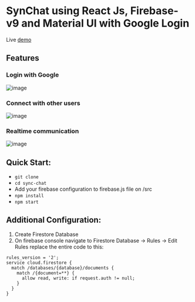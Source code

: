 SynChat using React Js, Firebase-v9 and Material UI with Google Login
=====================================

Live [demo](https://sync-chat-neon.vercel.app/)

## Features
### Login with Google
![image](https://github.com/ManishMadan2882/sync-chat/assets/96079232/2f0042f9-27ed-4a23-a0dc-2ba266ae0fd9)
### Connect with other users
![image](https://github.com/ManishMadan2882/sync-chat/assets/96079232/973fec55-6c15-4a99-a9c5-17375c3951aa)
### Realtime communication
![image](https://github.com/ManishMadan2882/sync-chat/assets/96079232/9c82a7f4-7888-4fc2-85ac-c7121cc30c11)


Quick Start:
------------

- ``` git clone ```
- ``` cd sync-chat ```
- Add your firebase configuration to firebase.js file on /src
- ``` npm install ```
- ``` npm start ```


Additional Configuration:
-------------------------

1. Create Firestore Database
2. On firebase console navigate to Firestore Database -> Rules -> Edit Rules 
   replace the entire code to this:




```
rules_version = '2';
service cloud.firestore {
  match /databases/{database}/documents {
    match /{document=**} {
      allow read, write: if request.auth != null;
    }
  }
}
```

